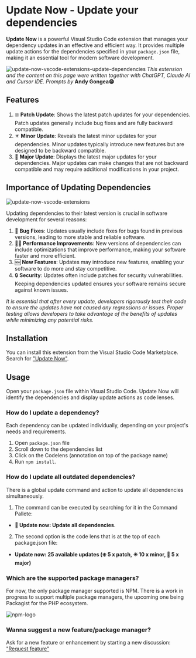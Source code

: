 # Update Now - Update your dependencies

**Update Now** is a powerful Visual Studio Code extension that manages your dependency updates in an effective and efficient way. It provides multiple update actions for the dependencies specified in your `package.json` file, making it an essential tool for modern software development.

![update-now-vscode-extensions-update-dependencies](https://github.com/andygongea/update-now/assets/818805/2bed1cfa-3748-47cb-949d-dd33941c6b64)
*This extension and the content on this page were written together with ChatGPT, Claude AI and Cursor IDE. Prompts by* **Andy Gongea😁**

## Features

1. ❇️ **Patch Update**: Shows the latest patch updates for your dependencies. Patch updates generally include bug fixes and are fully backward compatible.
2. ✴️ **Minor Update**: Reveals the latest minor updates for your dependencies. Minor updates typically introduce new features but are designed to be backward compatible.
3. 🛑 **Major Update**: Displays the latest major updates for your dependencies. Major updates can make changes that are not backward compatible and may require additional modifications in your project.

## Importance of Updating Dependencies
![update-now-vscode-extensions](https://github.com/andygongea/update-now/assets/818805/703334ce-6d38-41dc-8af7-9accadc0c6d0)

Updating dependencies to their latest version is crucial in software development for several reasons:

1. 🐞 **Bug Fixes**: Updates usually include fixes for bugs found in previous versions, leading to more stable and reliable software.
2. 🏃‍♀️ **Performance Improvements**: New versions of dependencies can include optimizations that improve performance, making your software faster and more efficient.
3. 🆕 **New Features**: Updates may introduce new features, enabling your software to do more and stay competitive.
4. 🔒 **Security**: Updates often include patches for security vulnerabilities. Keeping dependencies updated ensures your software remains secure against known issues.


*It is essential that after every update, developers rigorously test their code to ensure the updates have not caused any regressions or issues. Proper testing allows developers to take advantage of the benefits of updates while minimizing any potential risks.*

## Installation

You can install this extension from the Visual Studio Code Marketplace. Search for ["Update Now"](https://marketplace.visualstudio.com/search?term=update%20now&target=VSCode&category=All%20categories&sortBy=Relevance).

## Usage

Open your `package.json` file within Visual Studio Code. Update Now will identify the dependencies and display update actions as code lenses.

### How do I update a dependency?

Each dependency can be updated individually, depending on your project's needs and requirements.
1. Open `package.json` file
2. Scroll down to the dependencies list
3. Click on the Codelens (annotation on top of the package name)
4. Run `npm install`.

### How do I update all outdated dependencies?

There is a global update command and action to update all dependencies simultaneously.
1. The command can be executed by searching for it in the Command Pallete:  
  - **🚀 Update now: Update all dependencies**.
2. The second option is the code lens that is at the top of each package.json file: 
  - **Update now: 25 available updates (❇️ 5 x patch, ✴️ 10 x minor, 🛑 5 x major)**

### Which are the supported package managers?
For now, the only package manager supported is NPM. There is a work in progress to support multiple package managers, the upcoming one being Packagist for the PHP ecosystem.

![npm-logo](https://github.com/andygongea/update-now/assets/818805/d05e2127-af59-4cf2-b33e-d755d42a1dd2)

### Wanna suggest a new feature/package manager?
Ask for a new feature or enhancement by starting a new discussion: ["Request feature"](https://github.com/andygongea/update-now/discussions/new?category=ideas)

